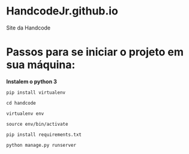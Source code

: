 # HandcodeJr.github.io
Site da Handcode


# Passos para se iniciar o projeto em sua máquina:

 **Instalem o python 3**
``` 
pip install virtualenv
```

``` 
cd handcode
```
``` 
virtualenv env
```

``` 
source env/bin/activate
```

``` 
pip install requirements.txt
```

``` 
python manage.py runserver
```
